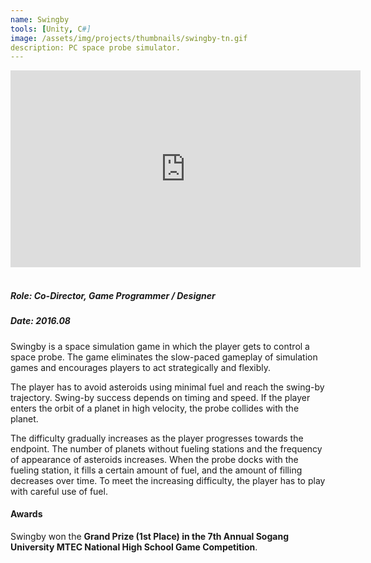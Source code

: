 ```yaml
---
name: Swingby
tools: [Unity, C#]
image: /assets/img/projects/thumbnails/swingby-tn.gif
description: PC space probe simulator.
---
```


<div class="video">
    <iframe width="560" height="315" src="https://www.youtube.com/embed/axUCr8059Tc" frameborder="0" allow="accelerometer; autoplay; encrypted-media; gyroscope; picture-in-picture" allowfullscreen></iframe>
</div> <br>

##### Role: Co-Director, Game Programmer / Designer
##### Date: 2016.08

Swingby is a space simulation game in which the player gets to control a space probe. The game eliminates the slow-paced gameplay of simulation games and encourages players to act strategically and flexibly.

The player has to avoid asteroids using minimal fuel and reach the swing-by trajectory. Swing-by success depends on timing and speed. If the player enters the orbit of a planet in high velocity, the probe collides with the planet.

The difficulty gradually increases as the player progresses towards the endpoint. The number of planets without fueling stations and the frequency of appearance of asteroids increases. When the probe docks with the fueling station, it fills a certain amount of fuel, and the amount of filling decreases over time. To meet the increasing difficulty, the player has to play with careful use of fuel.

#### Awards

Swingby won the **Grand Prize (1st Place) in the 7th Annual Sogang University MTEC National High School Game Competition**.